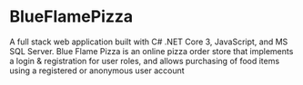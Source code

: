 # BlueFlamePizza
 A full stack web application built with C# .NET Core 3, JavaScript, and MS SQL Server. Blue Flame Pizza is an online pizza order store that implements a login & registration for user roles, and allows purchasing of food items using a registered or anonymous user account
